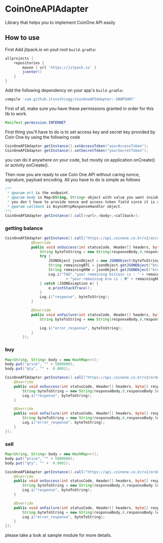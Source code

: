 # CoinOneAPIAdapter
Library that helps you to implement CoinOne API easily



## How to use

First Add jitpack.io on yout root `build.gradle`:
```gradle
allprojects {
    repositories {
        maven { url 'https://jitpack.io' }
        jcenter()
    }
}
```


Add the following dependency on your app's `build.gradle`:
```gradle
compile 'com.github.itsnothingg:CoinOneAPIAdapter:-SNAPSHOT'
```

First of all, make sure you have these permissions granted in order for this lib to work.
```java
Manifest.permission.INTERNET
```


First thing you'll have to do is to set access key and secret key provided by Coin One by using the following code
```java
CoinOneAPIAdapter.getInstance().setAccessToken("yourAccessToken");
CoinOneAPIAdapter.getInstance().setSecretToken("yourSecretToken");
```
you can do it anywhere on your code, but mostly on application onCreate() or activity onCreate().

Then now you are ready to use Coin One API without caring nonce, signature, payload encoding. All you have to do is simple as follows
```java
/**
 * @param url is the endpoint.
 * @param body is Map<String, String> object with value you want inside.
 * you don't have to provide nonce and access-token field since it is auto-inserted.
 * @param callback is AsyncHttpResponseHandler object.
**/
CoinOneAPIAdapter.getInstance().call(<url>,<body>,<callback>);
```

### getting balance
```java
CoinOneAPIAdapter.getInstance().call("https://api.coinone.co.kr/v2/account/balance/" ,new AsyncHttpResponseHandler() {
            @Override
            public void onSuccess(int statusCode, Header[] headers, byte[] responseBody) {
                String byteToString = new String(responseBody,0,responseBody.length);
                try {
                    JSONObject jsonObject = new JSONObject(byteToString);
                    String remainingBTC = jsonObject.getJSONObject("btc").getString("balance");
                    String remainingKRW = jsonObject.getJSONObject("krw").getString("balance");
                    Log.i("TAG","your remaining bitcoin is : " + remainingBTC + "\n"
                            + "your remaining krw is : ₩" + remainingKRW );
                } catch (JSONException e) {
                    e.printStackTrace();
                }
                Log.i("response", byteToString);
            }

            @Override
            public void onFailure(int statusCode, Header[] headers, byte[] responseBody, Throwable error) {
                String byteToString = new String(responseBody,0,responseBody.length);

                Log.i("error_response", byteToString);
            }
        });
```

### buy
```java
Map<String, String> body = new HashMap<>();
body.put("price", "" + 5000000);
body.put("qty", "" +  0.0001);

CoinOneAPIAdapter.getInstance().call("https://api.coinone.co.kr/v2/order/limit_buy/", body ,new AsyncHttpResponseHandler() {
    @Override
    public void onSuccess(int statusCode, Header[] headers, byte[] responseBody) {
        String byteToString = new String(responseBody,0,responseBody.length);
        Log.i("response", byteToString);
    }

    @Override
    public void onFailure(int statusCode, Header[] headers, byte[] responseBody, Throwable error) {
        String byteToString = new String(responseBody,0,responseBody.length);
        Log.i("error_response", byteToString);
    }
});
```

### sell
```java
Map<String, String> body = new HashMap<>();
body.put("price", "" + 5000000);
body.put("qty", "" +  0.0001);

CoinOneAPIAdapter.getInstance().call("https://api.coinone.co.kr/v2/order/limit_sell/", body ,new AsyncHttpResponseHandler() {
    @Override
    public void onSuccess(int statusCode, Header[] headers, byte[] responseBody) {
        String byteToString = new String(responseBody,0,responseBody.length);
        Log.i("response", byteToString);
    }

    @Override
    public void onFailure(int statusCode, Header[] headers, byte[] responseBody, Throwable error) {
        String byteToString = new String(responseBody,0,responseBody.length);
        Log.i("error_response", byteToString);
    }
});
```

please take a look at sample module for more details.


